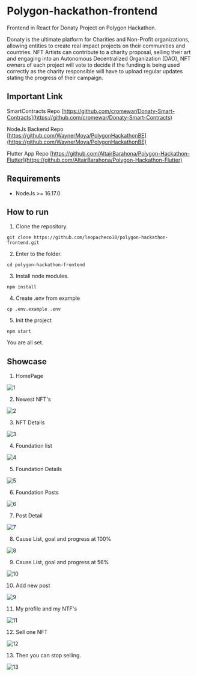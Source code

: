 # Polygon-hackathon-frontend
Frontend in React for Donaty Project on Polygon Hackathon.

Donaty is the ultimate platform for Charities and Non-Profit organizations, allowing entities to create real impact projects on their communities and countries. NFT Artists can contribute to a charity proposal, selling their art and engaging into an Autonomous Decentralized Organization (DAO), NFT owners of each project will vote to decide if the funding is being used correctly as the charity responsible will have to upload regular updates stating the progress of their campaign.

## Important Link

SmartContracts Repo
[https://github.com/cromewar/Donaty-Smart-Contracts](https://github.com/cromewar/Donaty-Smart-Contracts)

NodeJs Backend Repo
[https://github.com/WaynerMoya/PolygonHackathonBE](https://github.com/WaynerMoya/PolygonHackathonBE)

Flutter App Repo
[https://github.com/AltairBarahona/Polygon-Hackathon-Flutter](https://github.com/AltairBarahona/Polygon-Hackathon-Flutter)

## Requirements

* NodeJs >= 16.17.0

## How to run

1. Clone the repository.

`git clone https://github.com/leopacheco18/polygon-hackathon-frontend.git`

2. Enter to the folder.

`cd polygon-hackathon-frontend`

3. Install node modules.

`npm install`

4. Create .env from example

`cp .env.example .env`

5. Init the project

`npm start`


You are all set.

## Showcase

1. HomePage

![1](https://user-images.githubusercontent.com/47113025/185817886-4292c381-a0a2-43ec-9f66-0ef9de34309d.png)


2. Newest NFT's

![2](https://user-images.githubusercontent.com/47113025/185817904-a85db84a-316a-41b0-96c3-71636cfc9fb8.png)

3. NFT Details

![3](https://user-images.githubusercontent.com/47113025/185817922-b6d7c728-8669-4b62-921a-4c0593ef042c.png)

4. Foundation list

![4](https://user-images.githubusercontent.com/47113025/185817936-cdf5f289-fc79-4ab0-8bb7-101019fd9e5e.png)

5. Foundation Details 

![5](https://user-images.githubusercontent.com/47113025/185817944-911fed60-66ae-429f-8d04-31913570b43c.png)

6. Foundation Posts

![6](https://user-images.githubusercontent.com/47113025/185817955-3751608c-5faa-42c0-a67a-02e2bd3b154f.png)

7. Post Detail

![7](https://user-images.githubusercontent.com/47113025/185817965-4fa9d179-d6a5-4b3d-a906-6d0cec2437fd.png)

8. Cause List, goal and progress at 100%

![8](https://user-images.githubusercontent.com/47113025/185817977-b41f35b4-3a91-47e5-a94e-1676039d7577.png)

9. Cause List, goal and progress at 56%

![10](https://user-images.githubusercontent.com/47113025/185818037-6aacbe57-477f-42ba-8c5d-dc4dbbc2c085.png)

10. Add new post

![9](https://user-images.githubusercontent.com/47113025/185818050-90ae8b73-b59d-4615-bb48-8cbffe3e0323.png)

11. My profile and my NTF's

![11](https://user-images.githubusercontent.com/47113025/185818057-2c256f22-f33f-44be-83d0-9ae4c38a6933.png)

12. Sell one NFT

![12](https://user-images.githubusercontent.com/47113025/185818076-68941dc8-d61d-4212-8a3e-a8f65a1b90b8.png)

13. Then you can stop selling.

![13](https://user-images.githubusercontent.com/47113025/185818091-1d619612-db19-44f1-a8fb-fc18bb8e8c3c.png)
